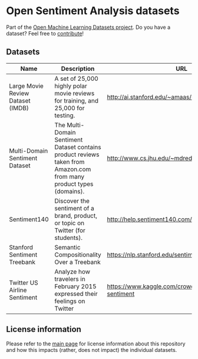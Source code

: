 # Open Sentiment Analysis datasets
Part of the [Open Machine Learning Datasets project](https://github.com/meetaime/open-machine-learning-datasets/blob/master/README.md). Do you have a dataset? Feel free to [contribute](https://github.com/meetaime/open-machine-learning-datasets/blob/master/README.md)!

## Datasets
| Name | Description | URL |
| ---- | ----------- | --- |
| Large Movie Review Dataset (IMDB) | A set of 25,000 highly polar movie reviews for training, and 25,000 for testing. | http://ai.stanford.edu/~amaas/data/sentiment/
| Multi-Domain Sentiment Dataset | The Multi-Domain Sentiment Dataset contains product reviews taken from Amazon.com from many product types (domains). |  http://www.cs.jhu.edu/~mdredze/datasets/sentiment/
| Sentiment140 | Discover the sentiment of a brand, product, or topic on Twitter (for students). | http://help.sentiment140.com/for-students/
| Stanford Sentiment Treebank | Semantic Compositionality Over a Treebank | https://nlp.stanford.edu/sentiment/treebank.html
| Twitter US Airline Sentiment | Analyze how travelers in February 2015 expressed their feelings on Twitter | https://www.kaggle.com/crowdflower/twitter-airline-sentiment

## License information
Please refer to the [main page](https://github.com/meetaime/open-machine-learning-datasets/blob/master/README.md) for license information about this repository and how this impacts (rather, does not impact) the individual datasets.